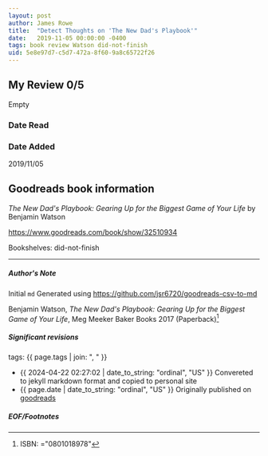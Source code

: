 ```yaml
---
layout: post
author: James Rowe
title:  "Detect Thoughts on 'The New Dad's Playbook'"
date:   2019-11-05 00:00:00 -0400
tags: book review Watson did-not-finish
uid: 5e8e97d7-c5d7-472a-8f60-9a8c65722f26
---
```


<!-- highly dependent on how you personally use jekyll templates, and how you want this to show up -->
<!-- escape any jekyll keys with double brackets -->

## My Review 0/5

Empty

### Date Read


### Date Added
2019/11/05

## Goodreads book information

*The New Dad's Playbook: Gearing Up for the Biggest Game of Your Life* by Benjamin Watson

https://www.goodreads.com/book/show/32510934

Bookshelves: did-not-finish

---

##### Author's Note

Initial `md` Generated using https://github.com/jsr6720/goodreads-csv-to-md

Benjamin Watson, *The New Dad's Playbook: Gearing Up for the Biggest Game of Your Life*, Meg Meeker Baker Books 2017 (Paperback)[^1]

##### Significant revisions

tags: {{ page.tags | join: ", " }} <!-- todo move this somewhere -->

- {{ 2024-04-22 02:27:02 | date_to_string: "ordinal", "US" }} Convereted to jekyll markdown format and copied to personal site
- {{ page.date | date_to_string: "ordinal", "US" }} Originally published on [goodreads](https://www.goodreads.com)

##### EOF/Footnotes

[^1]: ISBN: ="0801018978"